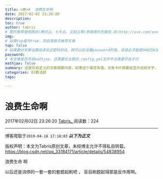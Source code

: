 ```yaml
---
title: <原>#  浪费生命啊
date: 2017-02-02 23:26:20
description:
toc: true
author: tabris
# 图片推荐使用图床(腾讯云、七牛云、又拍云等)来做图片的路径.如:http://xxx.com/xxx.jpg
img: 
# 如果top值为true，则会是首页推荐文章
top: false
# 如果要对文章设置阅读验证密码的话，就可以在设置password的值，该值必须是用SHA256加密后的密码，防止被他人识破
password: 
# 本文章是否开启mathjax，且需要在主题的_config.yml文件中也需要开启才行
mathjax: false
summary: 这是你自定义的文章摘要内容，如果这个属性有值，文章卡片摘要就显示这段文字，否则程序会自动截取文章的部分内容作为摘要
categories: OJ算法题
tags:

---
```





#  浪费生命啊

2017年02月02日 23:26:20  [ Tabris_ ](https://me.csdn.net/qq_33184171) 阅读数：224


--- 
 博客爬取于`2019-04-18 17:18:03`
***以下为正文***

版权声明：本文为Tabris原创文章，未经博主允许不得私自转载。
https://blog.csdn.net/qq_33184171/article/details/54838954

浪费生命 啊

以后还是消停的一套一套的套题起刷吧 ， 盲目刷题起得那是反作用啊。


